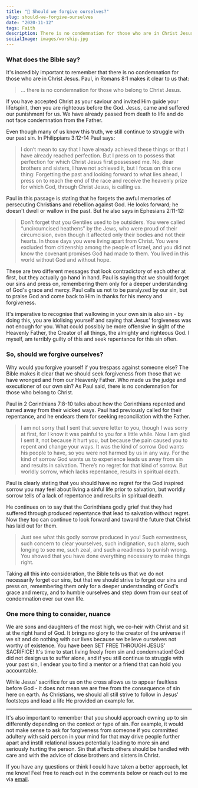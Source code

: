 ```yaml
---
title: "🙏 Should we forgive ourselves?"
slug: should-we-forgive-ourselves
date: "2020-11-12"
tags: Faith
description: There is no condemnation for those who are in Christ Jesus, dwelling on our sin or shortcomings benefits no one.
socialImage: images/worship.jpg
---
```


### What does the Bible say?

It's incredibly important to remember that there is no condemnation for those who are in Christ Jesus. Paul, in Romans 8:1 makes it clear to us that:

> ... there is no condemnation for those who belong to Christ Jesus.

If you have accepted Christ as your saviour and invited Him guide your life/spirit, then you are righteous before the God. Jesus, came and suffered our punishment for us. We have already passed from death to life and do not face condemnation from the Father.

Even though many of us know this truth, we still continue to struggle with our past sin. In Philippians 3:12-14 Paul says:

> I don’t mean to say that I have already achieved these things or that I have already reached perfection. But I press on to possess that perfection for which Christ Jesus first possessed me. No, dear brothers and sisters, I have not achieved it, but I focus on this one thing: Forgetting the past and looking forward to what lies ahead, I press on to reach the end of the race and receive the heavenly prize for which God, through Christ Jesus, is calling us.

Paul in this passage is stating that he forgets the awful memories of persecuting Christians and rebellion against God. He looks forward; he doesn't dwell or wallow in the past. But he also says in Ephesians 2:11-12:

> Don’t forget that you Gentiles used to be outsiders. You were called “uncircumcised heathens” by the Jews, who were proud of their circumcision, even though it affected only their bodies and not their hearts. In those days you were living apart from Christ. You were excluded from citizenship among the people of Israel, and you did not know the covenant promises God had made to them. You lived in this world without God and without hope.

These are two different messages that look contradictory of each other at first, but they actually go hand in hand. Paul is saying that we should forget our sins and press on, remembering them only for a deeper understanding of God's grace and mercy. Paul calls us not to be paralyzed by our sin, but to praise God and come back to Him in thanks for his mercy and forgiveness.

It's imperative to recognise that wallowing in your own sin is also sin - by doing this, you are idolising yourself and saying that Jesus' forgiveness was not enough for you. What could possibly be more offensive in sight of the Heavenly Father, the Creator of all things, the almighty and righteous God. I myself, am terribly guilty of this and seek repentance for this sin often.

### So, should we forgive ourselves?

Why would you forgive yourself if you trespass against someone else? The Bible makes it clear that we should seek forgiveness from those that we have wronged and from our Heavenly Father. Who made us the judge and executioner of our own sin? As Paul said, there is no condemnation for those who belong to Christ.

Paul in 2 Corinthians 7:8-10 talks about how the Corinthians repented and turned away from their wicked ways. Paul had previously called for their repentance, and he endears them for seeking reconciliation with the Father.

> I am not sorry that I sent that severe letter to you, though I was sorry at first, for I know it was painful to you for a little while. Now I am glad I sent it, not because it hurt you, but because the pain caused you to repent and change your ways. It was the kind of sorrow God wants his people to have, so you were not harmed by us in any way. For the kind of sorrow God wants us to experience leads us away from sin and results in salvation. There’s no regret for that kind of sorrow. But worldly sorrow, which lacks repentance, results in spiritual death.

Paul is clearly stating that you should have no regret for the God inspired sorrow you may feel about living a sinful life prior to salvation, but worldly sorrow tells of a lack of repentance and results in spiritual death.

He continues on to say that the Corinthians godly grief that they had suffered through produced repentance that lead to salvation without regret. Now they too can continue to look forward and toward the future that Christ has laid out for them.

> Just see what this godly sorrow produced in you! Such earnestness, such concern to clear yourselves, such indignation, such alarm, such longing to see me, such zeal, and such a readiness to punish wrong. You showed that you have done everything necessary to make things right.

Taking all this into consideration, the Bible tells us that we do not necessarily forget our sins, but that we should strive to forget our sins and press on, remembering them only for a deeper understanding of God's grace and mercy, and to humble ourselves and step down from our seat of condemnation over our own life.

### One more thing to consider, nuance

We are sons and daughters of the most high, we co-heir with Christ and sit at the right hand of God. It brings no glory to the creator of the universe if we sit and do nothing with our lives because we believe ourselves not worthy of existence. You have been SET FREE THROUGH JESUS' SACRIFICE! It's time to start living freely from sin and condemnation! God did not design us to suffer alone, and if you still continue to struggle with your past sin, I endear you to find a mentor or a friend that can hold you accountable.

While Jesus' sacrifice for us on the cross allows us to appear faultless before God - it does not mean we are free from the consequence of sin here on earth. As Christians, we should all still strive to follow in Jesus' footsteps and lead a life He provided an example for.

---

It's also important to remember that you should approach owning up to sin differently depending on the context or type of sin. For example, it would not make sense to ask for forgiveness from someone if you committed adultery with said person in your mind for that may drive people further apart and instill relational issues potentially leading to more sin and seriously hurting the person. Sin that affects others should be handled with care and with the advice of close brothers and sisters in Christ.

If you have any questions or think I could have taken a better approach, let me know! Feel free to reach out in the comments below or reach out to me via [email](mailto:zacchary@puckeridge.me).
